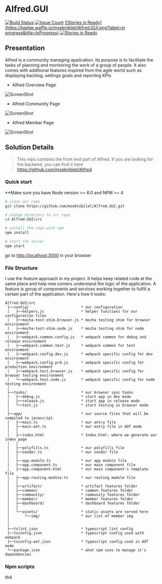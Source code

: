 Alfred.GUI
===============================

[![Build Status](https://travis-ci.org/mseknibilel/Alfred.GUI.svg?branch=master)](https://travis-ci.org/mseknibilel/Alfred.GUI)
[![Issue Count](https://codeclimate.com/github/mseknibilel/Alfred.GUI/badges/issue_count.svg)](https://codeclimate.com/github/mseknibilel/Alfred.GUI)
[![Stories in Ready](https://badge.waffle.io/mseknibilel/Alfred.GUI.png?label=in progress&title=InProgress)](https://waffle.io/mseknibilel/Alfred.GUI)
[![Stories in Ready](https://badge.waffle.io/mseknibilel/Alfred.GUI.png?label=Ready&title=Ready)](https://waffle.io/mseknibilel/Alfred.GUI)

Presentation
-----------------

Alfred is a community managing application. Its purpose is to facilitate the tasks of planning and monitoring the work of a group of people. It also comes with additional features inspired from the agile world such as displaying backlog, settings goals and reporting KPIs

* Alfred Overview Page

![ScreenShot](http://i.imgur.com/ufDEUqj.png)

* Alfred Community Page

![ScreenShot](http://i.imgur.com/XluuU1D.png)

* Alfred Member Page

![ScreenShot](http://i.imgur.com/gJeYIQH.png)

Solution Details
-----------------

> This repo contains the front end part of Alfred. If you are looking for the backend, you can find it here https://github.com/mseknibilel/Alfred

### Quick start
**Make sure you have Node version >= 6.0 and NPM >= 4

```bash
# clone our repo
git clone https://github.com/mseknibilel/Alfred.GUI.git

# change directory to src repo
cd Alfred.GUI\src

# install the repo with npm
npm install

# start the server
npm start

```
go to [http://localhost:3000](http://localhost:3000) in your browser

### File Structure
I use the feature approach in my project. It helps keep related code at the same place and help new comers understand the logic of the application. A feature is group of components and services working together to fulfill a certain part of the application. Here's how it looks:
```
Alfred.GUI/src
 ├──config/                        * our configuration
 |   ├──helpers.js                 * helper functions for our configuration files
 |   ├──mocha-test-shim.browser.js * mocha testing shim for browser environment
 |   ├──mocha-test-shim.node.js    * mocha testing shim for node environment
 |   ├──webpack.common.config.js   * webpack common for debug and release environment
 │   ├──webpack.common.test.js     * webpack common for test environment
 │   ├──webpack.config.dev.js      * webpack specific config for dev environment
 │   ├──webpack.config.prd.js      * webpack specific config for production environment
 │   ├──webpack.test.browser.js    * webpack specific config for browser testing environment
 │   └──webpack.test.node.js       * webpack specific config for node testing environment
 │
 ├──tasks/                         * our browser sync tasks
 |   ├──debug.js                   * start app in dev mode
 |   ├──release.js                 * start app in release mode
 │   └──test.js                    * start testing in browser mode
 │
 ├──app/                           * our source files that will be compiled to javascript
 |   ├──main.ts                    * our entry file
 |   ├──main-aot.ts                * our entry file in AOT mode
 │   │
 |   ├──index.html                 * Index.html: where we generate our index page
 │   │
 |   ├──polyfills.ts               * our polyfills file
 |   ├──vendor.ts                  * our vendor file
 │   │
 |   ├──app.module.ts              * our app module file
 |   ├──app.component.ts           * our main component file
 |   ├──app.component.html         * our main component's template file
 |   ├──app-routing.module.ts      * our routing module file
 │   │
 │   ├──artifact/                  * artifact features folder
 │   ├──common/                    * common features folder
 │   ├──community/                 * community features folder
 │   ├──member/                    * member features folder
 │   ├──dashboard/                 * dashboard features folder
 │   │
 │   └──assets/                    * static assets are served here
 │       └──img/                   * our list of member img
 │
 │
 ├──tslint.json                    * typescript lint config
 ├──tsconfig.json                  * typescript config used with webpack
 ├──tsconfig-aot.json              * typescript config used in AOT mode
 └──package.json                   * what npm uses to manage it's dependencies

```
### Npm scripts
tbd
